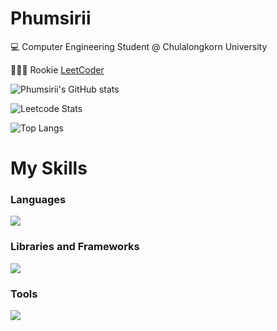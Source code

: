 <h1>
    Phumsirii
</h1>

<p>💻 Computer Engineering Student @ Chulalongkorn University</p>

👨🏻‍💻 Rookie [LeetCoder](https://github.com/Phumsirii/Daily-LeetCode-Problems)
  
![Phumsirii's GitHub stats](https://github-readme-stats.vercel.app/api?username=Phumsirii&show_icons=true&theme=radical&include_all_commits=true)

![Leetcode Stats](https://leetcard.jacoblin.cool/Phumsiri)

![Top Langs](https://github-readme-stats.vercel.app/api/top-langs/?username=Phumsirii&layout=compact&langs_count=100000&theme=dark)

<p align="center">
  <h1>
    My Skills
  </h1>
  <h3>
    Languages
  </h3>
  <div>
    <img src="https://skillicons.dev/icons?i=python,cpp,java,scala,js,css,html,ts"/>
  </div>
  <h3>
    Libraries and Frameworks
  </h3>
  <div>
    <img src="https://skillicons.dev/icons?i=express,redux,pytorch,next,react"/>
  </div>
  <h3>
    Tools
  </h3>
  <div>
    <img src="https://skillicons.dev/icons?i=discord,notion,idea,github,vscode,npm,nodejs,mongodb,postman,aws,mysql,vercel,postgres"/>
  </div>
</p>
